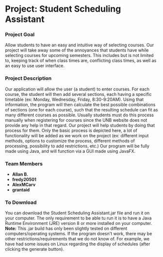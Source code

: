 # Project: Student Scheduling Assistant
### Project Goal
Allow students to have an easy and intuitive way of selecting courses. Our project will take away some of the annoyances that students have while selecting courses for upcoming semesters. This includes but is not limited to, keeping track of when class times are, conflicting class times, as well as an easy to use user interface.
### Project Description
Our application will allow the user (a student) to enter courses. For each course, the student will then add several sections, each having a specific timetable (ex: Monday, Wednesday, Friday, 8:30-9:20AM). Using that information, the program will then calculate the best possible combinations of sections (one for each course), such that the resulting schedule can fit as many different courses as possible.
Usually students must do this process manually when registering for courses since the UNB website does not provide any help in that regard. Our project will help students by doing that process for them.
Only the basic process is depicted here, a lot of functionality will be added as we work on the project (ex: different input methods, options to customize the process, different methods of processing, possibility to add restrictions, etc.)
Our program will be fully made using Java, and will function via a GUI made using JavaFX.
### Team Members
- **Allan B.** 
- **fredy20501** 
- **AlexMCarv** 
- **grantaid** 

### To Download
You can download the Student Scheduling Assistant.jar file and run it on your computer. The only requirement to be able tu run it is to have a Java Runtime Environment (JRE) version 8 or more installed on your computer.
**Note:** This .jar build has only been slightly tested on different computers/operating systems. If the program doesn't work, there may be other restrictions/requirements that we do not know of. For example, we have had some issues on Linux regarding the display of schedules (after clicking the generate button).
